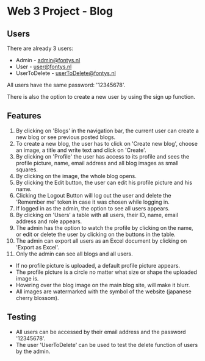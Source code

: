 # Web 3 Project - Blog

## Users
There are already 3 users:
* Admin - admin@fontys.nl
* User - user@fontys.nl
* UserToDelete - userToDelete@fontys.nl

All users have the same password: '12345678'.

There is also the option to create a new user by using the sign up function.

## Features
1. By clicking on 'Blogs' in the navigation bar, the current user can create a new blog or see previous posted blogs.
2. To create a new blog, the user has to click on 'Create new blog', choose an image, a title and write text and click on 'Create'.
3. By clicking on 'Profile' the user has access to its profile and sees the profile picture, name, email address and all blog images as small squares.
4. By clicking on the image, the whole blog opens.
5. By clicking the Edit button, the user can edit his profile picture and his name.
6. Clicking the Logout Button will log out the user and delete the 'Remember me' token in case it was chosen while logging in.
7. If logged in as the admin, the option to see all users appears.
8. By clicking on 'Users' a table with all users, their ID, name, email address and role appears.
9. The admin has the option to watch the profile by clicking on the name, or edit or delete the user by clicking on the buttons in the table.
10. The admin can export all users as an Excel document by clicking on 'Export as Excel'.
11. Only the admin can see all blogs and all users.

* If no profile picture is uploaded, a default profile picture appears.
* The profile picture is a circle no matter what size or shape the uploaded image is.
* Hovering over the blog image on the main blog site, will make it blurr.
* All images are watermarked with the symbol of the website (japanese cherry blossom).

## Testing
* All users can be accessed by their email address and the password '12345678'.
* The user 'UserToDelete' can be used to test the delete function of users by the admin.



